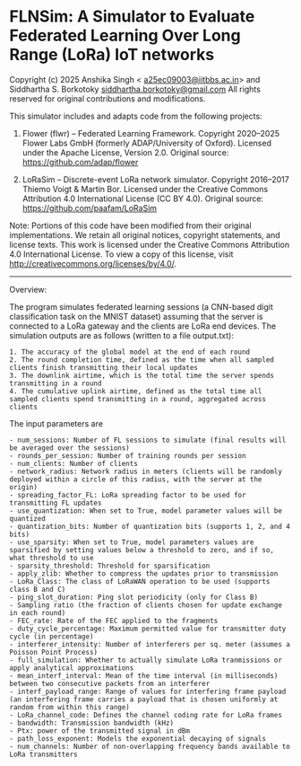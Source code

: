 # FLNSim: A Simulator to Evaluate Federated Learning Over Long Range (LoRa) IoT networks

Copyright (c) 2025 Anshika Singh < a25ec09003@iitbbs.ac.in> and Siddhartha S. Borkotoky <siddhartha.borkotoky@gmail.com> All rights reserved for original contributions and modifications.

This simulator includes and adapts code from the following projects:

1. Flower (flwr) – Federated Learning Framework. Copyright 2020–2025 Flower Labs GmbH (formerly ADAP/University of Oxford). Licensed under the Apache License, Version 2.0. Original source: https://github.com/adap/flower 

2. LoRaSim – Discrete-event LoRa network simulator. Copyright 2016–2017 Thiemo Voigt & Martin Bor. Licensed under the Creative Commons Attribution 4.0 International License (CC BY 4.0). Original source: https://github.com/paafam/LoRaSim  


Note: Portions of this code have been modified from their original implementations. We retain all original notices, copyright statements, and license texts.
This work is licensed under the Creative Commons Attribution 4.0 International License.  To view a copy of this license, visit http://creativecommons.org/licenses/by/4.0/.

- ----------------------------------------------------------------------------------------------------

Overview:

The program simulates federated learning sessions (a CNN-based digit classification task on the MNIST dataset) assuming that the server is connected to a LoRa gateway and the clients are LoRa end devices. The simulation outputs are as follows (written to a file output.txt): 

    1. The accuracy of the global model at the end of each round     
    2. The round completion time, defined as the time when all sampled clients finish transmitting their local updates    
    3. The downlink airtime, which is the total time the server spends transmitting in a round    
    4. The cumulative uplink airtime, defined as the total time all sampled clients spend transmitting in a round, aggregated across clients
  
The input parameters are 

    - num_sessions: Number of FL sessions to simulate (final results will be averaged over the sessions)    
    - rounds_per_session: Number of training rounds per session       
    - num_clients: Number of clients
    - network_radius: Network radius in meters (clients will be randomly deployed within a circle of this radius, with the server at the origin)
    - spreading_factor_FL: LoRa spreading factor to be used for transmitting FL updates
    - use_quantization: When set to True, model parameter values will be quantized
    - quantization_bits: Number of quantization bits (supports 1, 2, and 4 bits)
    - use_sparsity: When set to True, model parameters values are sparsified by setting values below a threshold to zero, and if so, what threshold to use
    - sparsity_threshold: Threshold for sparsification
    - apply_zlib: Whether to compress the updates prior to transmission
    - LoRa_Class: The class of LoRaWAN operation to be used (supports class B and C)
    - ping_slot_duration: Ping slot periodicity (only for Class B)
    - Sampling ratio (the fraction of clients chosen for update exchange in each round)
    - FEC_rate: Rate of the FEC applied to the fragments
    - duty_cycle_percentage: Maximum permitted value for transmitter duty cycle (in percentage)
    - interferer_intensity: Number of interferers per sq. meter (assumes a Poisson Point Process)
    - full_simulation: Whether to actually simulate LoRa tranmissions or apply analytical approximations
    - mean_interf_interval: Mean of the time interval (in milliseconds) between two consecutive packets from an interferer
    - interf_payload_range: Range of values for interfering frame payload (an interfering frame carries a payload that is chosen uniformly at random from within this range)             
    - LoRa_channel_code: Defines the channel coding rate for LoRa frames
    - bandwidth: Transmission bandwidth (kHz)
    - Ptx: power of the transmitted signal in dBm
    - path_loss_exponent: Models the exponential decaying of signals
    - num_channels: Number of non-overlapping frequency bands available to LoRa transmitters
